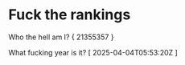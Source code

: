 # Fuck the rankings

Who the hell am I?
{ 21355357 }

What fucking year is it?
[ 2025-04-04T05:53:20Z ]
